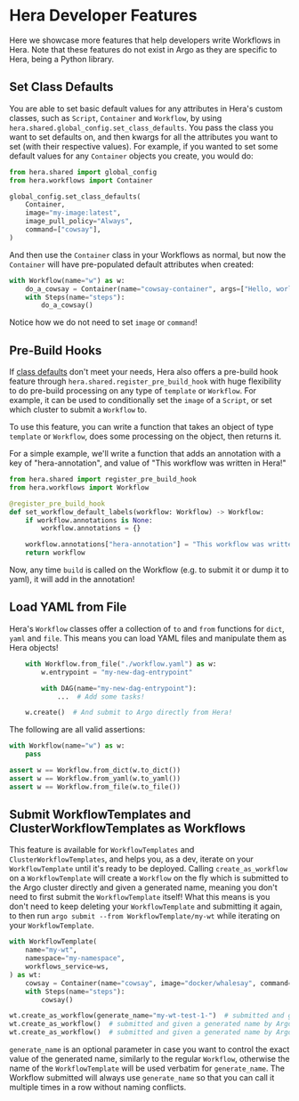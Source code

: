 # Hera Developer Features

Here we showcase more features that help developers write Workflows in Hera. Note that these features do not exist in
Argo as they are specific to Hera, being a Python library.

## Set Class Defaults

You are able to set basic default values for any attributes in Hera's custom classes, such as `Script`, `Container` and
`Workflow`, by using `hera.shared.global_config.set_class_defaults`. You pass the class you want to set defaults on, and
then kwargs for all the attributes you want to set (with their respective values). For example, if you wanted to set some
default values for any `Container` objects you create, you would do:

```py
from hera.shared import global_config
from hera.workflows import Container

global_config.set_class_defaults(
    Container,
    image="my-image:latest",
    image_pull_policy="Always",
    command=["cowsay"],
)
```

And then use the `Container` class in your Workflows as normal, but now the `Container` will have pre-populated default
attributes when created:

```py
with Workflow(name="w") as w:
    do_a_cowsay = Container(name="cowsay-container", args=["Hello, world!"])
    with Steps(name="steps"):
        do_a_cowsay()
```

Notice how we do not need to set `image` or `command`!

## Pre-Build Hooks

If [class defaults](#set-class-defaults) don't meet your needs, Hera also offers a pre-build hook feature through
`hera.shared.register_pre_build_hook` with huge flexibility to do pre-build processing on any type of `template` or
`Workflow`. For example, it can be used to conditionally set the `image` of a `Script`, or set which cluster to submit a
`Workflow` to.

To use this feature, you can write a function that takes an object of type `template` or `Workflow`, does some
processing on the object, then returns it.

For a simple example, we'll write a function that adds an annotation with a key of "hera-annotation", and value of "This
workflow was written in Hera!"

```py
from hera.shared import register_pre_build_hook
from hera.workflows import Workflow

@register_pre_build_hook
def set_workflow_default_labels(workflow: Workflow) -> Workflow:
    if workflow.annotations is None:
        workflow.annotations = {}

    workflow.annotations["hera-annotation"] = "This workflow was written in Hera!"
    return workflow
```

Now, any time `build` is called on the Workflow (e.g. to submit it or dump it to yaml), it will add in the annotation!

## Load YAML from File

Hera's `Workflow` classes offer a collection of `to` and `from` functions for `dict`, `yaml` and `file`. This
means you can load YAML files and manipulate them as Hera objects!

```py
    with Workflow.from_file("./workflow.yaml") as w:
        w.entrypoint = "my-new-dag-entrypoint"

        with DAG(name="my-new-dag-entrypoint"):
            ...  # Add some tasks!

    w.create()  # And submit to Argo directly from Hera!
```

The following are all valid assertions:

```py
with Workflow(name="w") as w:
    pass

assert w == Workflow.from_dict(w.to_dict())
assert w == Workflow.from_yaml(w.to_yaml())
assert w == Workflow.from_file(w.to_file())
```

## Submit WorkflowTemplates and ClusterWorkflowTemplates as Workflows

This feature is available for `WorkflowTemplates` and `ClusterWorkflowTemplates`, and helps you, as a dev, iterate on
your `WorkflowTemplate` until it's ready to be deployed. Calling `create_as_workflow` on a `WorkflowTemplate` will
create a `Workflow` on the fly which is submitted to the Argo cluster directly and given a generated name, meaning you
don't need to first submit the `WorkflowTemplate` itself! What this means is you don't need to keep deleting your
`WorkflowTemplate` and submitting it again, to then run `argo submit --from WorkflowTemplate/my-wt` while iterating
on your `WorkflowTemplate`.

```py
with WorkflowTemplate(
    name="my-wt",
    namespace="my-namespace",
    workflows_service=ws,
) as wt:
    cowsay = Container(name="cowsay", image="docker/whalesay", command=["cowsay", "foo"])
    with Steps(name="steps"):
        cowsay()

wt.create_as_workflow(generate_name="my-wt-test-1-")  # submitted and given a generated name by Argo like "my-wt-test-1-abcde"
wt.create_as_workflow()  # submitted and given a generated name by Argo like "my-wtabcde"
wt.create_as_workflow()  # submitted and given a generated name by Argo like "my-wtvwxyz"
```

`generate_name` is an optional parameter in case you want to control the exact value of the generated name, similarly to
the regular `Workflow`, otherwise the name of the `WorkflowTemplate` will be used verbatim for `generate_name`. The
Workflow submitted will always use `generate_name` so that you can call it multiple times in a row without naming
conflicts.
